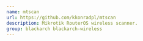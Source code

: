 ```yaml
---
name: mtscan
url: https://github.com/kkonradpl/mtscan
description: Mikrotik RouterOS wireless scanner.
group: blackarch blackarch-wireless
---
```

